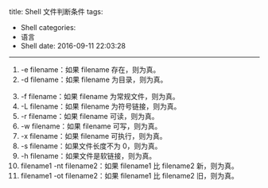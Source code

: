 title: Shell 文件判断条件
tags:
  - Shell
categories:
  - 语言
  - Shell
date: 2016-09-11 22:03:28
---

1. -e filename：如果 filename 存在，则为真。
2. -d filename：如果 filename 为目录，则为真。

<!-- more -->

3. -f filename：如果 filename 为常规文件，则为真。
4. -L filename：如果 filename 为符号链接，则为真。
5. -r filename：如果 filename 可读，则为真。
6. -w filename：如果 filename 可写，则为真。
7. -x filename：如果 filename 可执行，则为真。
8. -s filename：如果文件长度不为 0，则为真。
9. -h filename：如果文件是软链接，则为真。
10. filename1 -nt filename2：如果 filename1 比 filename2 新，则为真。
11. filename1 -ot filename2：如果 filename1 比 filename2 旧，则为真。